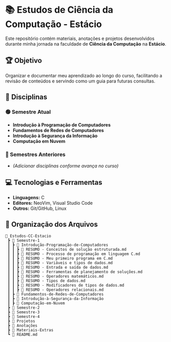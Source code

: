 # 📚 Estudos de Ciência da Computação - Estácio

Este repositório contém materiais, anotações e projetos desenvolvidos durante minha jornada na faculdade de **Ciência da Computação** na **Estácio**.

## 🏆 Objetivo

Organizar e documentar meu aprendizado ao longo do curso, facilitando a revisão de conteúdos e servindo como um guia para futuras consultas.

## 📖 Disciplinas

### 🟢 Semestre Atual

- **Introdução à Programação de Computadores**
- **Fundamentos de Redes de Computadores**
- **Introdução à Segurança da Informação**
- **Computação em Nuvem**

### 📌 Semestres Anteriores

- *(Adicionar disciplinas conforme avança no curso)*

## 💻 Tecnologias e Ferramentas

- **Linguagens:** C  
- **Editores:** NeoVim, Visual Studio Code  
- **Outros:** Git/GitHub, Linux  

## 📂 Organização dos Arquivos

```plaintext
📂 Estudos-CC-Estacio
 ┣ 📂 Semestre-1
 ┃ ┣ 📂 Introdução-Programação-de-Computadores
 ┃ ┃ ┣ 📝 RESUMO - Conceitos de solução estruturada.md
 ┃ ┃ ┣ 📝 RESUMO - Processo de programação em linguagem C.md
 ┃ ┃ ┣ 📝 RESUMO - Meu primeiro programa em C.md
 ┃ ┃ ┣ 📝 RESUMO - Variáveis e tipos de dados.md
 ┃ ┃ ┣ 📝 RESUMO - Entrada e saída de dados.md
 ┃ ┃ ┣ 📝 RESUMO - Ferramentas de planejamento de soluções.md
 ┃ ┃ ┣ 📝 RESUMO - Operadores matemáticos.md
 ┃ ┃ ┣ 📝 RESUMO - Tipos de dados.md
 ┃ ┃ ┣ 📝 RESUMO - Modificadores de tipos de dados.md
 ┃ ┃ ┣ 📝 RESUMO - Operadores relacionais.md
 ┃ ┣ 📂 Fundamentos-de-Redes-de-Computadores
 ┃ ┣ 📂 Introdução-à-Segurança-da-Informação
 ┃ ┣ 📂 Computação-em-Nuvem
 ┣ 📂 Semestre-2
 ┣ 📂 Semestre-3
 ┣ 📂 Semestre-4
 ┣ 📂 Projetos
 ┣ 📂 Anotações
 ┣ 📂 Materiais-Extras
 ┗ 📄 README.md

